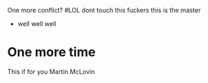 
One more conflict?
#LOL
dont touch this fuckers
this is the master

* well well well
# One more time
This if for you Martin
McLovin